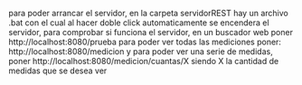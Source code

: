 para poder arrancar el servidor, en la carpeta servidorREST hay un archivo .bat con el cual al hacer doble click
automaticamente se encendera el servidor, para comprobar si funciona el servidor, en un buscador web poner
http://localhost:8080/prueba
para poder ver todas las mediciones poner: http://localhost:8080/medicion 
y para poder ver una serie de medidas, poner http://localhost:8080/medicion/cuantas/X siendo X la cantidad de medidas que se desea ver
